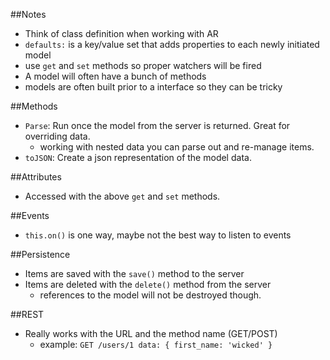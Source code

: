 ##Notes

* Think of class definition when working with AR
* `defaults:` is a key/value set that adds properties to each
newly initiated model
* use `get` and `set` methods so proper watchers will be fired
* A model will often have a bunch of methods
* models are often built prior to a interface so they can be tricky

##Methods

* `Parse`: Run once the model from the server is returned. Great for overriding data.
  * working with nested data you can parse out and re-manage items.
* `toJSON`: Create a json representation of the model data.

##Attributes

* Accessed with the above `get` and `set` methods.

##Events

* `this.on()` is one way, maybe not the best way to listen to events

##Persistence 

* Items are saved with the `save()` method to the server
* Items are deleted with the `delete()` method from the server
  * references to the model will not be destroyed though.

##REST

* Really works with the URL and the method name (GET/POST)
  * example: `GET /users/1 data: { first_name: 'wicked' }`